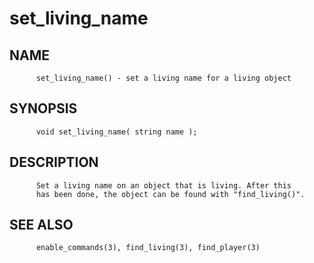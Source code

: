# set_living_name
## NAME
          set_living_name() - set a living name for a living object

## SYNOPSIS
          void set_living_name( string name );

## DESCRIPTION
          Set a living name on an object that is living. After this
          has been done, the object can be found with "find_living()".

## SEE ALSO
          enable_commands(3), find_living(3), find_player(3)
